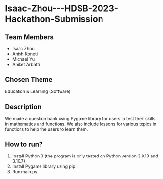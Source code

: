 # Isaac-Zhou---HDSB-2023-Hackathon-Submission
## Team Members
- Isaac Zhou
- Anish Koneti
- Michael Yu
- Aniket Arbatti

## Chosen Theme
Education & Learning (Software)

## Description
We made a question bank using Pygame library for users to test their skills in mathematics and functions. We also include lessons for various topics in functions to help the users to learn them.

## How to run?
1. Install Python 3 (the program is only tested on Python version 3.9.13 and 3.10.7)
2. Install Pygame library using pip
3. Run main.py
